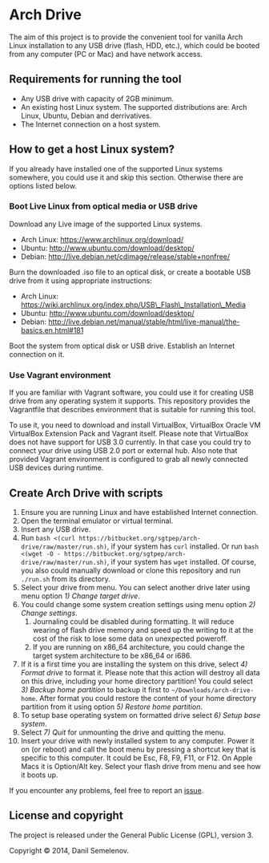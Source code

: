 # Arch Drive

The aim of this project is to provide the convenient tool for vanilla Arch Linux installation to any USB drive (flash, HDD, etc.), which could be booted from any computer (PC or Mac) and have network access.

## Requirements for running the tool

- Any USB drive with capacity of 2GB minimum.
- An existing host Linux system. The supported distributions are: Arch Linux, Ubuntu, Debian and derrivatives.
- The Internet connection on a host system.

## How to get a host Linux system?

If you already have installed one of the supported Linux systems somewhere, you could use it and skip this section. Otherwise there are options listed below.

### Boot Live Linux from optical media or USB drive

Download any Live image of the supported Linux systems.

- Arch Linux: https://www.archlinux.org/download/
- Ubuntu: http://www.ubuntu.com/download/desktop/
- Debian: http://live.debian.net/cdimage/release/stable+nonfree/

Burn the downloaded .iso file to an optical disk, or create a bootable USB drive from it using appropriate instructions:

- Arch Linux: https://wiki.archlinux.org/index.php/USB\_Flash\_Installation\_Media
- Ubuntu: http://www.ubuntu.com/download/desktop/
- Debian: http://live.debian.net/manual/stable/html/live-manual/the-basics.en.html#181

Boot the system from optical disk or USB drive. Establish an Internet connection on it.

### Use Vagrant environment

If you are familiar with Vagrant software, you could use it for creating USB drive from any operating system it supports. This repository provides the Vagrantfile that describes environment that is suitable for running this tool.

To use it, you need to download and install VirtualBox, VirtualBox Oracle VM VirtualBox Extension Pack and Vagrant itself. Please note that VirtualBox does not have support for USB 3.0 currently. In that case you could try to connect your drive using USB 2.0 port or external hub. Also note that provided Vagrant environment is configured to grab all newly connected USB devices during runtime.

## Create Arch Drive with scripts

1. Ensure you are running Linux and have established Internet connection.
2. Open the terminal emulator or virtual terminal.
3. Insert any USB drive.
4. Run `bash <(curl https://bitbucket.org/sgtpep/arch-drive/raw/master/run.sh)`, if your system has `curl` installed. Or run `bash <(wget -O - https://bitbucket.org/sgtpep/arch-drive/raw/master/run.sh)`, if your system has `wget` installed. Of course, you also could manually download or clone this repository and run `./run.sh` from its directory.
5. Select your drive from menu. You can select another drive later using menu option *1) Change target drive*.
6. You could change some system creation settings using menu option *2) Change settings*.
    1. Journaling could be disabled during formatting. It will reduce wearing of flash drive memory and speed up the writing to it at the cost of the risk to lose some data on unexpected poweroff.
    2. If you are running on x86\_64 architecture, you could change the target system architecture to be x86\_64 or i686.
7. If it is a first time you are installing the system on this drive, select *4) Format drive* to format it. Please note that this action will destroy all data on this drive, including your home directory partition! You could select *3) Backup home partition* to backup it first to `~/Downloads/arch-drive-home`. After format you could restore the content of your home directory partition from it using option *5) Restore home partition*.
8. To setup base operating system on formatted drive select *6) Setup base system*.
9. Select *7) Quit* for unmounting the drive and quitting the menu.
10. Insert your drive with newly installed system to any computer. Power it on (or reboot) and call the boot menu by pressing a shortcut key that is specific to this computer. It could be Esc, F8, F9, F11, or F12. On Apple Macs it is Option/Alt key. Select your flash drive from menu and see how it boots up.

If you encounter any problems, feel free to report an [issue](https://bitbucket.org/sgtpep/arch-drive/issues).

## License and copyright

The project is released under the General Public License (GPL), version 3.

Copyright © 2014, Danil Semelenov.

